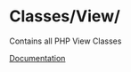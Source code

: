# Classes/View/

Contains all PHP View Classes

[Documentation](https://docs.typo3.org/m/typo3/reference-coreapi/10.4/en-us/ExtensionArchitecture/Extbase/Reference/View/Index.html)